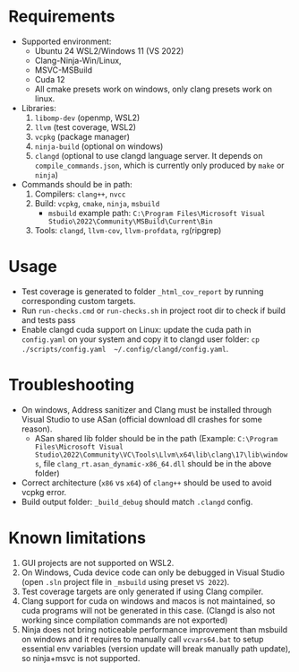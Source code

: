 # Requirements
- Supported environment: 
    - Ubuntu 24 WSL2/Windows 11 (VS 2022)
    - Clang-Ninja-Win/Linux, 
    - MSVC-MSBuild
    - Cuda 12
    - All cmake presets work on windows, only clang presets work on linux.
- Libraries: 
    1. `libomp-dev` (openmp, WSL2) 
    1. `llvm` (test coverage, WSL2)
    1. `vcpkg` (package manager)
    1. `ninja-build` (optional on windows)
    1. `clangd` (optional to use clangd language server. It depends on `compile_commands.json`, which is currently only produced by `make` or `ninja`)
- Commands should be in path: 
    1. Compilers: `clang++`, `nvcc`
    1. Build: `vcpkg`, `cmake`, `ninja`, `msbuild`
        - `msbuild` example path: `C:\Program Files\Microsoft Visual Studio\2022\Community\MSBuild\Current\Bin`
    1. Tools: `clangd`, `llvm-cov`, `llvm-profdata`, `rg`(ripgrep)

# Usage
- Test coverage is generated to folder `_html_cov_report` by running corresponding custom targets.
- Run `run-checks.cmd` or `run-checks.sh` in project root dir to check if build and tests pass
- Enable clangd cuda support on Linux: update the cuda path in `config.yaml` on your system and copy it to clangd user folder: `cp ./scripts/config.yaml  ~/.config/clangd/config.yaml`. 

# Troubleshooting
- On windows, Address sanitizer and Clang must be installed through Visual Studio to use ASan (official download dll crashes for some reason). 
    - ASan shared lib folder should be in the path (Example: `C:\Program Files\Microsoft Visual Studio\2022\Community\VC\Tools\Llvm\x64\lib\clang\17\lib\windows`, file `clang_rt.asan_dynamic-x86_64.dll` should be in the above folder)
- Correct architecture (`x86` vs `x64`)  of `clang++` should be used to avoid vcpkg error. 
- Build output folder: `_build_debug` should match `.clangd` config. 

# Known limitations
1. GUI projects are not supported on WSL2.
1. On Windows, Cuda device code can only be debugged in Visual Studio (open `.sln` project file in `_msbuild` using preset `VS 2022`).
1. Test coverage targets are only generated if using Clang compiler.
1. Clang support for cuda on windows and macos is not maintained, so cuda programs will not be generated in this case. (Clangd is also not working since compilation commands are not exported)
1. Ninja does not bring noticeable performance improvement than msbuild on windows and it requires to manually
call `vcvars64.bat` to setup essential env variables (version update will break manually path update), so ninja+msvc is not supported.